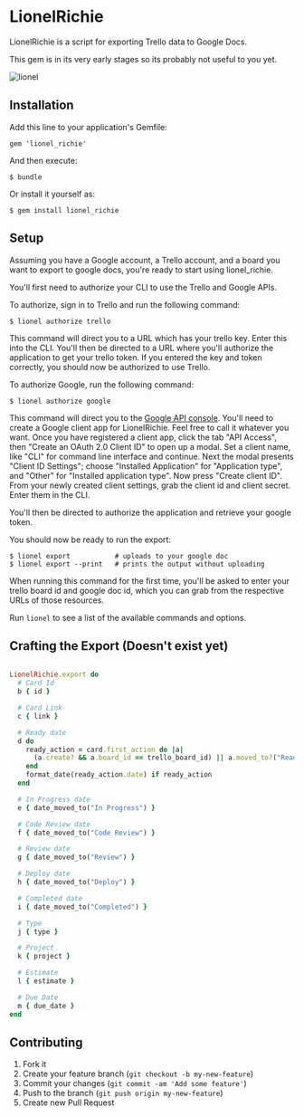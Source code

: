 # LionelRichie

LionelRichie is a script for exporting Trello data to Google Docs. 

This gem is in its very early stages so its probably not useful to you yet.

![lionel](https://www.evernote.com/shard/s111/sh/86ca745b-4e7e-4b06-9fd2-32112436c72b/19b422ac7bab8162f9268be34be85b2d/res/03b54478-c928-4732-8d6a-4b56bcc205dc/lionel-richie-trello.jpg?resizeSmall&width=832)

## Installation

Add this line to your application's Gemfile:

    gem 'lionel_richie'

And then execute:

    $ bundle

Or install it yourself as:

    $ gem install lionel_richie

## Setup

Assuming you have a Google account, a Trello account, and a board you want to export to google docs, you're ready to start using lionel_richie.

You'll first need to authorize your CLI to use the Trello and Google APIs.

To authorize, sign in to Trello and run the following command:

    $ lionel authorize trello

This command will direct you to a URL which has your trello key. Enter this into the CLI. You'll then be directed to a URL where you'll authorize the application to get your trello token. If you entered the key and token correctly, you should now be authorized to use Trello.

To authorize Google, run the following command:

    $ lionel authorize google

This command will direct you to the [Google API console](https://code.google.com/apis/console). You'll need to create a Google client app for LionelRichie. Feel free to call it whatever you want. Once you have registered a client app, click the tab "API Access", then "Create an OAuth 2.0 Client ID" to open up a modal. Set a client name, like "CLI" for command line interface and continue. Next the modal presents "Client ID Settings"; choose "Installed Application" for "Application type", and "Other" for "Installed application type". Now press "Create client ID". From your newly created client settings, grab the client id and client secret. Enter them in the CLI.

You'll then be directed to authorize the application and retrieve your google token.

You should now be ready to run the export:

    $ lionel export           # uploads to your google doc
    $ lionel export --print   # prints the output without uploading

When running this command for the first time, you'll be asked to enter your trello board id and google doc id, which you can grab from the respective URLs of those resources.

Run `lionel` to see a list of the available commands and options.

## Crafting the Export (Doesn't exist yet)

```ruby

LionelRichie.export do
  # Card Id
  b { id }

  # Card Link
  c { link }

  # Ready date
  d do
    ready_action = card.first_action do |a|
      (a.create? && a.board_id == trello_board_id) || a.moved_to?("Ready")
    end
    format_date(ready_action.date) if ready_action
  end

  # In Progress date
  e { date_moved_to("In Progress") }

  # Code Review date
  f { date_moved_to("Code Review") }

  # Review date
  g { date_moved_to("Review") }

  # Deploy date
  h { date_moved_to("Deploy") }

  # Completed date
  i { date_moved_to("Completed") }

  # Type
  j { type }

  # Project
  k { project }

  # Estimate
  l { estimate }

  # Due Date
  m { due_date }
end
```


## Contributing

1. Fork it
2. Create your feature branch (`git checkout -b my-new-feature`)
3. Commit your changes (`git commit -am 'Add some feature'`)
4. Push to the branch (`git push origin my-new-feature`)
5. Create new Pull Request
